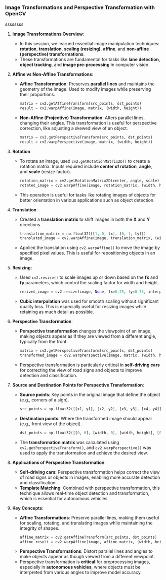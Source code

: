 ### **Image Transformations and Perspective Transformation with OpenCV**
ssssssss
1. **Image Transformations Overview**:
   - In this session, we learned essential image manipulation techniques: **rotation**, **translation**, **scaling (resizing)**, **affine**, and **non-affine (perspective) transformations**.
   - These transformations are fundamental for tasks like **lane detection**, **object tracking**, and **image pre-processing** in computer vision.

2. **Affine vs Non-Affine Transformations**:
   - **Affine Transformation**: Preserves **parallel lines** and maintains the geometry of the image. Used to modify images while preserving their proportions.
     ```python
     matrix = cv2.getAffineTransform(src_points, dst_points)
     result = cv2.warpAffine(image, matrix, (width, height))
     ```
   - **Non-Affine (Projective) Transformation**: Alters parallel lines, changing their angles. This transformation is useful for perspective correction, like adjusting a skewed view of an object.
     ```python
     matrix = cv2.getPerspectiveTransform(src_points, dst_points)
     result = cv2.warpPerspective(image, matrix, (width, height))
     ```

3. **Rotation**:
   - To rotate an image, used `cv2.getRotationMatrix2D()` to create a rotation matrix. Inputs required include **center of rotation**, **angle**, and **scale** (resize factor).
     ```python
     rotation_matrix = cv2.getRotationMatrix2D(center, angle, scale)
     rotated_image = cv2.warpAffine(image, rotation_matrix, (width, height))
     ```
   - This operation is useful for tasks like rotating images of objects for better orientation in various applications such as object detection.

4. **Translation**:
   - Created a **translation matrix** to shift images in both the **X** and **Y** directions.
     ```python
     translation_matrix = np.float32([[1, 0, tx], [0, 1, ty]])
     translated_image = cv2.warpAffine(image, translation_matrix, (width, height))
     ```
   - Applied the translation using `cv2.warpAffine()` to move the image by specified pixel values. This is useful for repositioning objects in an image.

5. **Resizing**:
   - Used `cv2.resize()` to scale images up or down based on the **fx** and **fy** parameters, which control the scaling factor for width and height.
     ```python
     resized_image = cv2.resize(image, None, fx=0.75, fy=0.75, interpolation=cv2.INTER_CUBIC)
     ```
   - **Cubic interpolation** was used for smooth scaling without significant quality loss. This is especially useful for resizing images while retaining as much detail as possible.

6. **Perspective Transformation**:
   - **Perspective transformation** changes the viewpoint of an image, making objects appear as if they are viewed from a different angle, typically from the front.
     ```python
     matrix = cv2.getPerspectiveTransform(src_points, dst_points)
     transformed_image = cv2.warpPerspective(image, matrix, (width, height))
     ```
   - Perspective transformation is particularly critical in **self-driving cars** for correcting the view of road signs and objects to improve detection and classification.

7. **Source and Destination Points for Perspective Transformation**:
   - **Source points**: Key points in the original image that define the object (e.g., corners of a sign).
     ```python
     src_points = np.float32([[x1, y1], [x2, y2], [x3, y3], [x4, y4]])
     ```
   - **Destination points**: Where the transformed image should appear (e.g., front view of the object).
     ```python
     dst_points = np.float32([[0, 0], [width, 0], [width, height], [0, height]])
     ```
   - The **transformation matrix** was calculated using `cv2.getPerspectiveTransform()`, and `cv2.warpPerspective()` was used to apply the transformation and achieve the desired view.

8. **Applications of Perspective Transformation**:
   - **Self-driving cars**: Perspective transformation helps correct the view of road signs or objects in images, enabling more accurate detection and classification.
   - **Template Matching**: Combined with perspective transformation, this technique allows real-time object detection and transformation, which is essential for autonomous vehicles.

9. **Key Concepts**:
   - **Affine Transformations**: Preserve parallel lines, making them useful for scaling, rotating, and translating images while maintaining the integrity of shapes.
     ```python
     affine_matrix = cv2.getAffineTransform(src_points, dst_points)
     affine_result = cv2.warpAffine(image, affine_matrix, (width, height))
     ```
   - **Perspective Transformations**: Distort parallel lines and angles to make objects appear as though viewed from a different viewpoint.
   - Perspective transformation is **critical** for preprocessing images, especially in **autonomous vehicles**, where objects must be interpreted from various angles to improve model accuracy.

